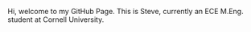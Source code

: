 Hi, welcome to my GitHub Page. This is Steve, currently an ECE M.Eng. student at Cornell University. 
